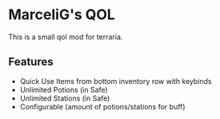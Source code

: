 # MarceliG's QOL

This is a small qol mod for terraria.

## Features
 - Quick Use Items from bottom inventory row with keybinds
 - Unlimited Potions (in Safe)
 - Unlimited Stations (in Safe)
 - Configurable (amount of potions/stations for buff)
